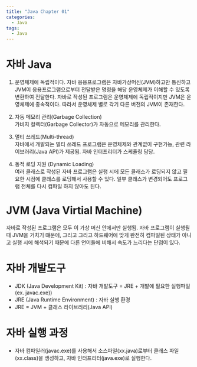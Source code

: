 ```yaml
---
title: "Java Chapter 01"
categories:
  - Java
tags:
  - Java
---
```


# 자바 Java
1. 운영체제에 독립적이다. 자바 응용프로그램은 자바가상머신(JVM)하고만 통신하고 JVM이 응용프로그램으로부터 전달받은 명령을 해당 운영체제가 이해할 수 있도록 변환하여 전달한다. 자바로 작성된 프로그램은 운영체제에 독립적이지만 JVM은 운영체제에 종속적이다. 따라서 운영체제 별로 각기 다른 버전의 JVM이 존재한다.

2. 자동 메모리 관리(Garbage Collection)<br>
가비지 컬렉터(Garbage Collector)가 자동으로 메모리를 관리한다.

3. 멀티 쓰레드(Multi-thread)<br>
자바에서 개발되는 멀티 쓰레드 프로그램은 운영체제와 관계없이 구현가능, 관련 라이브러리(Java API)가 제공됨. 자바 인터프리터가 스케쥴링 담당.

4. 동적 로딩 지원 (Dynamic Loading)<br>
여러 클래스로 작성된 자바 프로그램은 실행 시에 모든 클래스가 로딩되지 않고 필요한 시점에 클래스를 로딩해서 사용할 수 있다. 일부 클래스가 변경되어도 프로그램 전체를 다시 컴파일 하지 않아도 된다.

# JVM (Java Virtial Machine)
자바로 작성된 프로그램은 모두 이 가상 머신 안에서만 실행됨. 자바 프로그램이 실행될 때 JVM을 거치기 떄문에, 그리고 그리고 하드웨어에 맞게 완전히 컴파일된 상태가 아니고 실행 시에 해석되기 때문에 다른 언어들에 비해서 속도가 느리다는 단점이 있다. 

# 자바 개발도구
- JDK (Java Development Kit) : 자바 개발도구 = JRE + 개발에 필요한 실행파일(ex. javac.exe))
- JRE (Java Runtime Environment) : 자바 실행 환경
- JRE = JVM + 클래스 라이브러리(Java API)

# 자바 실행 과정
- 자바 컴파일러(javac.exe)를 사용해서 소스파일(xx.java)로부터 클래스 파일(xx.class)을 생성하고, 자바 인터프리터(java.exe)로 실행한다.

